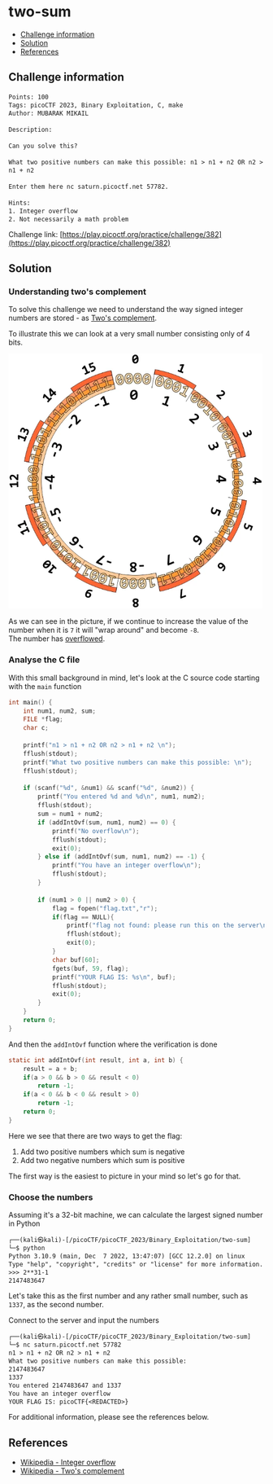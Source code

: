 # two-sum

- [Challenge information](#challenge-information)
- [Solution](#solution)
- [References](#references)

## Challenge information
```
Points: 100
Tags: picoCTF 2023, Binary Exploitation, C, make
Author: MUBARAK MIKAIL

Description:

Can you solve this?

What two positive numbers can make this possible: n1 > n1 + n2 OR n2 > n1 + n2

Enter them here nc saturn.picoctf.net 57782.
 
Hints:
1. Integer overflow
2. Not necessarily a math problem
```
Challenge link: [https://play.picoctf.org/practice/challenge/382](https://play.picoctf.org/practice/challenge/382)

## Solution

### Understanding two's complement

To solve this challenge we need to understand the way signed integer numbers are stored - as [Two's complement](https://en.wikipedia.org/wiki/Two%27s_complement).

To illustrate this we can look at a very small number consisting only of 4 bits.

<img src="Twos_complement.png" alt="Two's complement illustation" style="width:500px;"/>

As we can see in the picture, if we continue to increase the value of the number when it is `7` it will "wrap around" and become `-8`.  
The number has [overflowed](https://en.wikipedia.org/wiki/Integer_overflow).

### Analyse the C file

With this small background in mind, let's look at the C source code starting with the `main` function
```c
int main() {
    int num1, num2, sum;
    FILE *flag;
    char c;

    printf("n1 > n1 + n2 OR n2 > n1 + n2 \n");
    fflush(stdout);
    printf("What two positive numbers can make this possible: \n");
    fflush(stdout);
    
    if (scanf("%d", &num1) && scanf("%d", &num2)) {
        printf("You entered %d and %d\n", num1, num2);
        fflush(stdout);
        sum = num1 + num2;
        if (addIntOvf(sum, num1, num2) == 0) {
            printf("No overflow\n");
            fflush(stdout);
            exit(0);
        } else if (addIntOvf(sum, num1, num2) == -1) {
            printf("You have an integer overflow\n");
            fflush(stdout);
        }

        if (num1 > 0 || num2 > 0) {
            flag = fopen("flag.txt","r");
            if(flag == NULL){
                printf("flag not found: please run this on the server\n");
                fflush(stdout);
                exit(0);
            }
            char buf[60];
            fgets(buf, 59, flag);
            printf("YOUR FLAG IS: %s\n", buf);
            fflush(stdout);
            exit(0);
        }
    }
    return 0;
}
```

And then the `addIntOvf` function where the verification is done
```c
static int addIntOvf(int result, int a, int b) {
    result = a + b;
    if(a > 0 && b > 0 && result < 0)
        return -1;
    if(a < 0 && b < 0 && result > 0)
        return -1;
    return 0;
}
```

Here we see that there are two ways to get the flag:
1. Add two positive numbers which sum is negative
2. Add two negative numbers which sum is positive

The first way is the easiest to picture in your mind so let's go for that.

### Choose the numbers

Assuming it's a 32-bit machine, we can calculate the largest signed number in Python
```
┌──(kali㉿kali)-[/picoCTF/picoCTF_2023/Binary_Exploitation/two-sum]
└─$ python                                                 
Python 3.10.9 (main, Dec  7 2022, 13:47:07) [GCC 12.2.0] on linux
Type "help", "copyright", "credits" or "license" for more information.
>>> 2**31-1
2147483647
```

Let's take this as the first number and any rather small number, such as `1337`, as the second number.

Connect to the server and input the numbers
```
┌──(kali㉿kali)-[/picoCTF/picoCTF_2023/Binary_Exploitation/two-sum]
└─$ nc saturn.picoctf.net 57782
n1 > n1 + n2 OR n2 > n1 + n2 
What two positive numbers can make this possible: 
2147483647
1337
You entered 2147483647 and 1337
You have an integer overflow
YOUR FLAG IS: picoCTF{<REDACTED>}
```

For additional information, please see the references below.

## References

- [Wikipedia - Integer overflow](https://en.wikipedia.org/wiki/Integer_overflow)
- [Wikipedia - Two's complement](https://en.wikipedia.org/wiki/Two%27s_complement)
